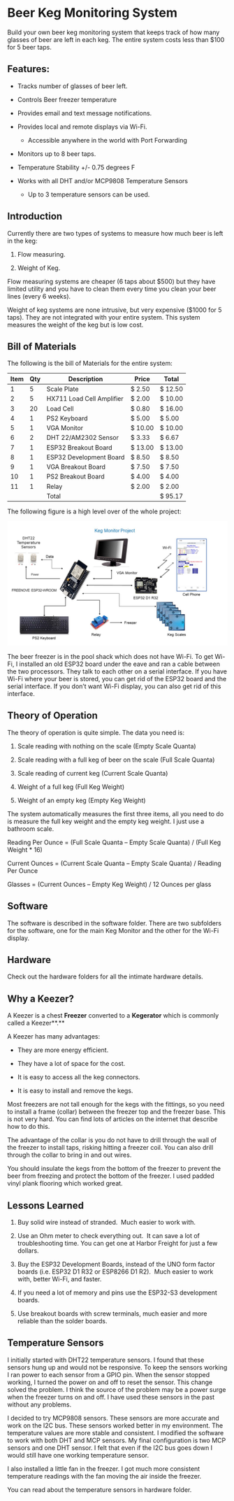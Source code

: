 # Beer Keg Monitoring System

Build your own beer keg monitoring system that keeps track of how many
glasses of beer are left in each keg. The entire system costs less than
\$100 for 5 beer taps.

## Features:

- Tracks number of glasses of beer left.

- Controls Beer freezer temperature

- Provides email and text message notifications.

- Provides local and remote displays via Wi-Fi.
  
  - Accessible anywhere in the world with Port Forwarding

- Monitors up to 8 beer taps.

- Temperature Stability +/- 0.75 degrees F

- Works with all DHT and/or MCP9808 Temperature Sensors
  
  - Up to 3 temperature sensors can be used.

## Introduction

Currently there are two types of systems to measure how much beer is
left in the keg:

1) Flow measuring.

2) Weight of Keg.

Flow measuring systems are cheaper (6 taps about \$500) but they have
limited utility and you have to clean them every time you clean your
beer lines (every 6 weeks).

Weight of keg systems are none intrusive, but very expensive (\$1000 for
5 taps). They are not integrated with your entire system. This system
measures the weight of the keg but is low cost.

## Bill of Materials

The following is the bill of Materials for the entire system:

| Item | Qty | Description               | Price    | Total    |
| ---- | --- | ------------------------- | -------- | -------- |
| 1    | 5   | Scale Plate               | \$ 2.50  | \$ 12.50 |
| 2    | 5   | HX711 Load Cell Amplifier | \$ 2.00  | \$ 10.00 |
| 3    | 20  | Load Cell                 | \$ 0.80  | \$ 16.00 |
| 4    | 1   | PS2 Keyboard              | \$ 5.00  | \$ 5.00  |
| 5    | 1   | VGA Monitor               | \$ 10.00 | \$ 10.00 |
| 6    | 2   | DHT 22/AM2302 Sensor      | \$ 3.33  | \$ 6.67  |
| 7    | 1   | ESP32 Breakout Board      | \$ 13.00 | \$ 13.00 |
| 8    | 1   | ESP32 Development Board   | \$ 8.50  | \$ 8.50  |
| 9    | 1   | VGA Breakout Board        | \$ 7.50  | \$ 7.50  |
| 10   | 1   | PS2 Breakout Board        | \$ 4.00  | \$ 4.00  |
| 11   | 1   | Relay                     | \$ 2.00  | \$ 2.00  |
|      |     | Total                     |          | \$ 95.17 |

The following figure is a high level over of the whole project:

![](media\image1.jpeg)

The beer freezer is in the pool shack which does not have Wi-Fi. To get
Wi-Fi, I installed an old ESP32 board under the eave and ran a cable
between the two processors. They talk to each other on a serial
interface. If you have Wi-Fi where your beer is stored, you can get rid
of the ESP32 board and the serial interface. If you don’t want Wi-Fi
display, you can also get rid of this interface.

## Theory of Operation

The theory of operation is quite simple. The data you need is:

1) Scale reading with nothing on the scale (Empty Scale Quanta)

2) Scale reading with a full keg of beer on the scale (Full Scale
   Quanta)

3) Scale reading of current keg (Current Scale Quanta)

4) Weight of a full keg (Full Keg Weight)

5) Weight of an empty keg (Empty Keg Weight)

The system automatically measures the first three items, all you need to
do is measure the full key weight and the empty keg weight. I just use a
bathroom scale.

Reading Per Ounce = (Full Scale Quanta – Empty Scale Quanta) / (Full Keg
Weight \* 16)

Current Ounces = (Current Scale Quanta – Empty Scale Quanta) / Reading
Per Ounce

Glasses = (Current Ounces – Empty Keg Weight) / 12 Ounces per glass

## Software

The software is described in the software folder. There are two
subfolders for the software, one for the main Keg Monitor and the other
for the Wi-Fi display.

## Hardware

Check out the hardware folders for all the intimate hardware details.

## Why a Keezer?

A Keezer is a chest **Freezer** converted to a **Kegerator** which is
commonly called a Keezer**.**

A Keezer has many advantages:

- They are more energy efficient.

- They have a lot of space for the cost.

- It is easy to access all the keg connectors.

- It is easy to install and remove the kegs.

Most freezers are not tall enough for the kegs with the fittings, so you
need to install a frame (collar) between the freezer top and the freezer
base. This is not very hard. You can find lots of articles on the
internet that describe how to do this.

The advantage of the collar is you do not have to drill through the wall
of the freezer to install taps, risking hitting a freezer coil. You can
also drill through the collar to bring in and out wires.

You should insulate the kegs from the bottom of the freezer to prevent
the beer from freezing and protect the bottom of the freezer. I used
padded vinyl plank flooring which worked great.

## Lessons Learned

1) Buy solid wire instead of stranded.  Much easier to work with.

2) Use an Ohm meter to check everything out.  It can save a lot of
   troubleshooting time. You can get one at Harbor Freight for just a
   few dollars. 

3) Buy the ESP32 Development Boards, instead of the UNO form factor
   boards (i.e. ESP32 D1 R32 or ESP8266 D1 R2).  Much easier to work
   with, better Wi-Fi, and faster.

4) If you need a lot of memory and pins use the ESP32-S3 development
   boards.

5) Use breakout boards with screw terminals, much easier and more
   reliable than the solder boards.

## Temperature Sensors

I initially started with DHT22 temperature sensors. I found that these
sensors hung up and would not be responsive. To keep the sensors working
I ran power to each sensor from a GPIO pin. When the sensor stopped
working, I turned the power on and off to reset the sensor. This change
solved the problem. I think the source of the problem may be a power
surge when the freezer turns on and off. I have used these sensors in
the past without any problems.

I decided to try MCP9808 sensors. These sensors are more accurate and
work on the I2C bus. These sensors worked better in my environment. The
temperature values are more stable and consistent. I modified the
software to work with both DHT and MCP sensors. My final configuration
is two MCP sensors and one DHT sensor. I felt that even if the I2C bus
goes down I would still have one working temperature sensor.

I also installed a little fan in the freezer. I got much more consistent
temperature readings with the fan moving the air inside the freezer.

You can read about the temperature sensors in hardware folder.
